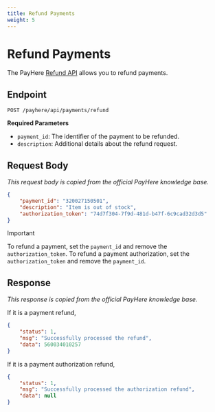 ```yaml
---
title: Refund Payments
weight: 5
---
```


# Refund Payments

The PayHere [Refund API](https://support.payhere.lk/api-&-mobile-sdk/refund-api) allows you to refund payments.

## Endpoint

```http request
POST /payhere/api/payments/refund
```

**Required Parameters**

-   `payment_id`: The identifier of the payment to be refunded.
-   `description`: Additional details about the refund request.

## Request Body

_This request body is copied from the official PayHere knowledge base._

```json
{
    "payment_id": "320027150501",
    "description": "Item is out of stock",
    "authorization_token": "74d7f304-7f9d-481d-b47f-6c9cad32d3d5"
}
```

> [!IMPORTANT]
> To refund a payment, set the `payment_id` and remove the `authorization_token`. To refund a payment authorization, set the `authorization_token` and remove the `payment_id`.

## Response

_This response is copied from the official PayHere knowledge base._

If it is a payment refund,

```json
{
    "status": 1,
    "msg": "Successfully processed the refund",
    "data": 560034010257
}
```

If it is a payment authorization refund,

```json
{
    "status": 1,
    "msg": "Successfully processed the authorization refund",
    "data": null
}
```
